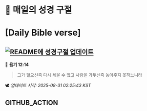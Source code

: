# 🙏 매일의 성경 구절
# [Daily Bible verse]
## [![README에 성경구절 업데이트](https://github.com/DONGSUKA/first_test/actions/workflows/update-readme-bible.yml/badge.svg)](https://github.com/DONGSUKA/first_test/actions/workflows/update-readme-bible.yml)
<!-- START_BIBLE_VERSE -->
📖 **욥기 12:14**
> 그가 헐으신즉 다시 세울 수 없고 사람을 가두신즉 놓아주지 못하느니라

🕊️ _업데이트 시각: 2025-08-31 02:25:43 KST_
  <!-- END_BIBLE_VERSE -->
## GITHUB_ACTION
